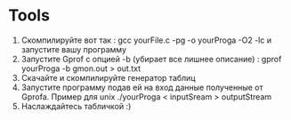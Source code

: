 # Tools

1. Скомпилируйте вот так : gcc yourFile.c -pg -o yourProga -O2 -lc 
   и запустите вашу программу 
2. Запустите Gprof с опцией -b (убирает все лишнее описание) : gprof yourProga -b gmon.out > out.txt
3. Скачайте и скомпилируйте генератор таблиц
4. Запустите программу подав ей на вход данные полученные от Gprofa. Пример для unix ./yourProga < inputSream > outputStream
5. Наслаждайтесь табличкой :)
